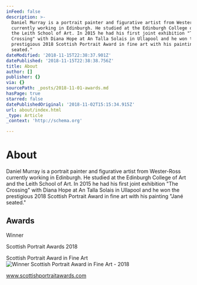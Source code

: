 ```yaml
---
inFeed: false
description: >-
  Daniel Murray is a portrait painter and figurative artist from Wester-Ross
  currently working in Edinburgh. He studied at the Edinburgh College of Art and
  the Leith School of Art. In 2015 he had his first joint exhibition "The
  Crossing" with Diana Hope at An Talla Solais in Ullapool and he won the
  prestigious 2018 Scottish Portrait Award in fine art with his painting "Jané
  seated."
dateModified: '2018-11-15T22:38:37.901Z'
datePublished: '2018-11-15T22:38:38.756Z'
title: About
author: []
publisher: {}
via: {}
sourcePath: _posts/2018-11-01-awards.md
hasPage: true
starred: false
datePublishedOriginal: '2018-11-02T15:15:34.915Z'
url: about/index.html
_type: Article
_context: 'http://schema.org'

---
```

# About

Daniel Murray is a portrait painter and figurative artist from Wester-Ross currently working in Edinburgh. He studied at the Edinburgh College of Art and the Leith School of Art. In 2015 he had his first joint exhibition "The Crossing" with Diana Hope at An Talla Solais in Ullapool and he won the prestigious 2018 Scottish Portrait Award in fine art with his painting "Jané seated."

## Awards

Winner

Scottish Portrait Awards 2018

Scottish Portrait Award in Fine Art
![Winner Scottish Portrait Award in Fine Art - 2018](https://the-grid-user-content.s3-us-west-2.amazonaws.com/a4735d84-a0d7-40ee-9f5e-032497503b85.jpg)

www.scottishportraitawards.com
